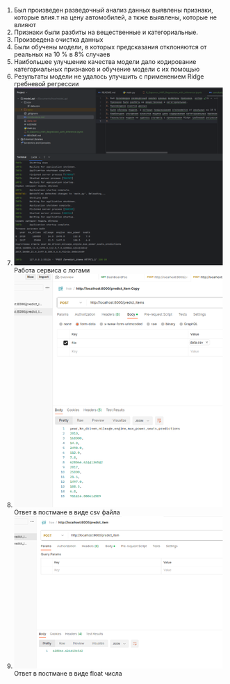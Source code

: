 1. Был произведен разведочный анализ данных выявлены признаки, которые влия.т на цену автомобилей, а ткже выявлены, которые не влияют
2. Признаки были разбиты на вещественные и категориальные. 
3. Произведена очистка данных
4. Были обучены модели, в которых предсказания отклоняются от реальных на 10 % в 8% случаев
5. Наибольшее улучшение качества модели дало кодирование категориальных признаков и обучение модели с их помощью
6. Результаты модели не удалось улучшить с применением Ridge гребневой регрессии
7. ![img.png](img.png) Работа сервиса с логами
8. ![img_1.png](img_1.png) Ответ в постмане в виде csv файла
9. ![img_2.png](img_2.png) Ответ в постмане в виде float числа
